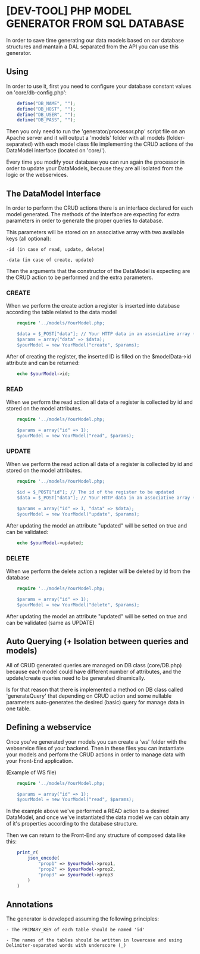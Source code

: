 # [DEV-TOOL] PHP MODEL GENERATOR FROM SQL DATABASE
In order to save time generating our data models based on our database structures and mantain a DAL separated from the API you can use this generator.

## Using
In order to use it, first you need to configure your database constant values on 'core/db-config.php':
```php
    define("DB_NAME", "");
    define("DB_HOST", "");
    define("DB_USER", "");
    define("DB_PASS", "");
```

Then you only need to run the 'generator/processor.php' script file on an Apache server and it will output a 'models' folder with all models (folder-separated) with each model class file implementing the CRUD actions of the DataModel interface (located on 'core/').

Every time you modify your database you can run again the processor in order to update your DataModels, because they are all isolated from the logic or the webservices.

## The DataModel Interface
In order to perform the CRUD actions there is an interface declared for each model generated.
The methods of the interface are expecting for extra parameters in order to generate the proper queries to database.

This parameters will be stored on an associative array with two available keys (all optional):

    -id (in case of read, update, delete)
    
    -data (in case of create, update)

Then the arguments that the constructor of the DataModel is expecting are the CRUD action to be performed and the extra parameters.

### CREATE
When we perform the create action a register is inserted into database according the table related to the data model
```php
    require '../models/YourModel.php;

    $data = $_POST["data"]; // Your HTTP data in an associative array (key = column_name, value = column_value)
    $params = array("data" => $data);
    $yourModel = new YourModel("create", $params);
```

After of creating the register, the inserted ID is filled on the $modelData->id attribute and can be returned:
```php
    echo $yourModel->id;
```


### READ
When we perform the read action all data of a register is collected by id and stored on the model attributes.
```php
    require '../models/YourModel.php;

    $params = array("id" => 1);
    $yourModel = new YourModel("read", $params);
```

### UPDATE
When we perform the read action all data of a register is collected by id and stored on the model attributes.
```php
    require '../models/YourModel.php;

    $id = $_POST["id"]; // The id of the register to be updated
    $data = $_POST["data"]; // Your HTTP data in an associative array (key = column_name, value = column_value)
    
    $params = array("id" => 1, "data" => $data);
    $yourModel = new YourModel("update", $params);
```

After updating the model an attribute "updated" will be setted on true and can be validated:
```php
    echo $yourModel->updated;
```

### DELETE
When we perform the delete action a register will be deleted by id from the database
```php
    require '../models/YourModel.php;

    $params = array("id" => 1);
    $yourModel = new YourModel("delete", $params);
```
After updating the model an attribute "updated" will be setted on true and can be validated (same as UPDATE)

## Auto Querying (+ Isolation between queries and models)
All of CRUD generated queries are managed on DB class (core/DB.php) because each model could have different number of attributes, and the update/create queries need to be generated dinamically.

Is for that reason that there is implemented a method on DB class called 'generateQuery' that depending on CRUD action and some nullable parameters auto-generates the desired (basic) query for manage data in one table.

## Defining a webservice
Once you've generated your models you can create a 'ws' folder with the webservice files of your backend.
Then in these files you can instantiate your models and perform the CRUD actions in order to manage data with your Front-End application.

(Example of WS file)
```php
    require '../models/YourModel.php;

    $params = array("id" => 1);
    $yourModel = new YourModel("read", $params);
```

In the example above we've performed a READ action to a desired DataModel, and once we've instantiated the data model we can obtain any of it's properties according to the database structure.

Then we can return to the Front-End any structure of composed data like this:
```php
    print_r(
        json_encode(
            "prop1" => $yourModel->prop1,
            "prop2" => $yourModel->prop2,
            "prop3" => $yourModel->prop3
        )
    )
```

## Annotations
The generator is developed assuming the following principles:

    - The PRIMARY_KEY of each table should be named 'id'

    - The names of the tables should be written in lowercase and using Delimiter-separated words with underscore (_)